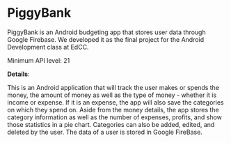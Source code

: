 # PiggyBank
PiggyBank is an Android budgeting app that stores user data through Google Firebase. We developed it as the final project for the Android Development class at EdCC.

Minimum API level: 21

**Details**:

This is an Android application that will track the user makes or spends the money, the amount of money as well as the type of money - whether it is income or expense. If it is an expense, the app will also save the categories on which they spend on. Aside from the money details, the app stores the category information as well as the number of expenses, profits, and show those statistics in a pie chart. Categories can also be added, edited, and deleted by the user. The data of a user is stored in Google FireBase.
